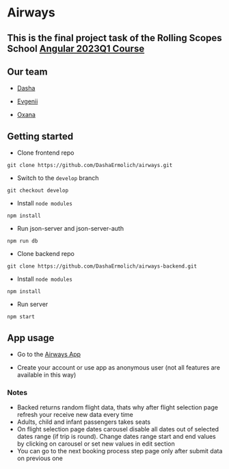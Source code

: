 # Airways

## This is the final project task of the Rolling Scopes School [Angular 2023Q1 Course](https://rs.school/angular/)

## Our team

- [Dasha](https://github.com/DashaErmolich)

- [Evgenii](https://github.com/Sylphur)

- [Oxana](https://github.com/oxxol)
  

## Getting started

- Clone frontend repo

```
git clone https://github.com/DashaErmolich/airways.git
```

- Switch to the ```develop``` branch

```
git checkout develop
```

- Install ```node modules```

```
npm install
```

- Run json-server and json-server-auth

```
npm run db
```

- Clone backend repo

```
git clone https://github.com/DashaErmolich/airways-backend.git
```

- Install ```node modules```

```
npm install
```

- Run server

```
npm start
```

## App usage

- Go to the [Airways App](https://dashaermolich-rs-clone.netlify.app/)

- Create your account or use app as anonymous user (not all features are available in this way)

### Notes

- Backed returns random flight data, thats why after flight selection page refresh your receive new data every time
- Adults, child and infant passengers takes seats
- On flight selection page dates carousel disable all dates out of selected dates range (if trip is round). Change dates range start and end values by clicking on carousel or set new values in edit section
- You can go to the next booking process step page only after submit data on previous one